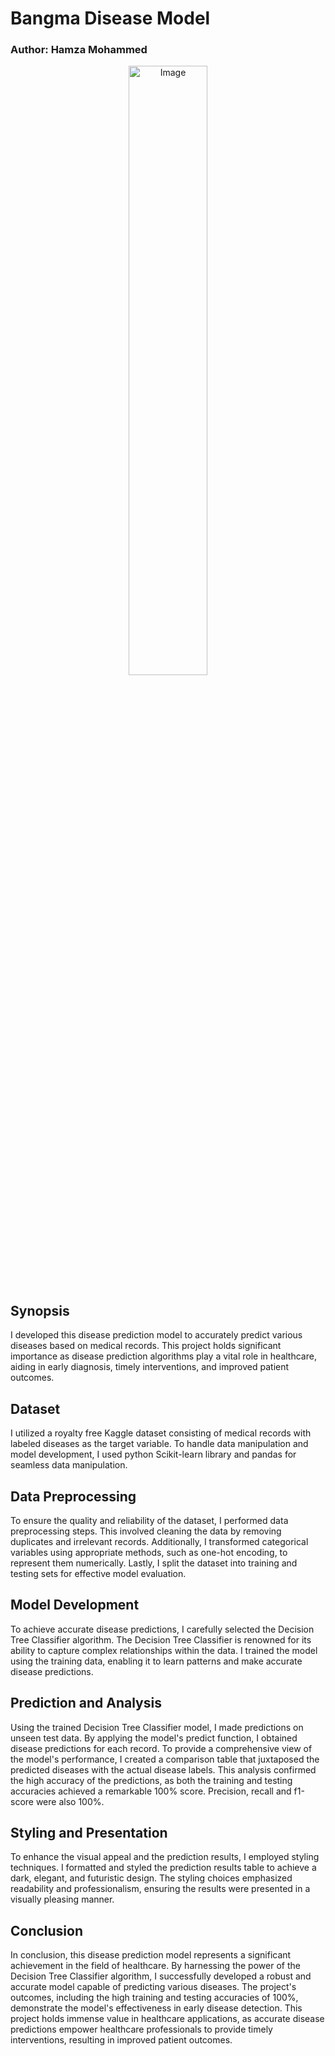 # Bangma Disease Model
### Author: Hamza Mohammed

<p align="center">
  <img src="lab_test_tube.jpg" alt="Image" width="50%">
</p>

## Synopsis
I developed this disease prediction model to accurately predict various diseases based on medical records. This project holds significant importance as disease prediction algorithms play a vital role in healthcare, aiding in early diagnosis, timely interventions, and improved patient outcomes.

## Dataset
I utilized a royalty free Kaggle dataset consisting of medical records with labeled diseases as the target variable. To handle data manipulation and model development, I used python Scikit-learn library and pandas for seamless data manipulation.

## Data Preprocessing
To ensure the quality and reliability of the dataset, I performed data preprocessing steps. This involved cleaning the data by removing duplicates and irrelevant records. Additionally, I transformed categorical variables using appropriate methods, such as one-hot encoding, to represent them numerically. Lastly, I split the dataset into training and testing sets for effective model evaluation.

## Model Development
To achieve accurate disease predictions, I carefully selected the Decision Tree Classifier algorithm. The Decision Tree Classifier is renowned for its ability to capture complex relationships within the data. I trained the model using the training data, enabling it to learn patterns and make accurate disease predictions.

## Prediction and Analysis
Using the trained Decision Tree Classifier model, I made predictions on unseen test data. By applying the model's predict function, I obtained disease predictions for each record. To provide a comprehensive view of the model's performance, I created a comparison table that juxtaposed the predicted diseases with the actual disease labels. This analysis confirmed the high accuracy of the predictions, as both the training and testing accuracies achieved a remarkable 100% score. Precision, recall and f1-score were also 100%.

## Styling and Presentation
To enhance the visual appeal and the prediction results, I employed  styling techniques. I formatted and styled the prediction results table to achieve a dark, elegant, and futuristic design. The styling choices emphasized readability and professionalism, ensuring the results were presented in a visually pleasing manner.

## Conclusion
In conclusion, this disease prediction model represents a significant achievement in the field of healthcare. By harnessing the power of the Decision Tree Classifier algorithm, I successfully developed a robust and accurate model capable of predicting various diseases. The project's outcomes, including the high training and testing accuracies of 100%, demonstrate the model's effectiveness in early disease detection. This project holds immense value in healthcare applications, as accurate disease predictions empower healthcare professionals to provide timely interventions, resulting in improved patient outcomes.